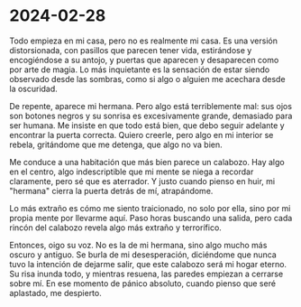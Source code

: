 # 2024-02-28

Todo empieza en mi casa, pero no es realmente mi casa. Es una versión distorsionada, con pasillos que parecen tener vida, estirándose y encogiéndose a su antojo, y puertas que aparecen y desaparecen como por arte de magia. Lo más inquietante es la sensación de estar siendo observado desde las sombras, como si algo o alguien me acechara desde la oscuridad.

De repente, aparece mi hermana. Pero algo está terriblemente mal: sus ojos son botones negros y su sonrisa es excesivamente grande, demasiado para ser humana. Me insiste en que todo está bien, que debo seguir adelante y encontrar la puerta correcta. Quiero creerle, pero algo en mi interior se rebela, gritándome que me detenga, que algo no va bien.

Me conduce a una habitación que más bien parece un calabozo. Hay algo en el centro, algo indescriptible que mi mente se niega a recordar claramente, pero sé que es aterrador. Y justo cuando pienso en huir, mi "hermana" cierra la puerta detrás de mí, atrapándome.

Lo más extraño es cómo me siento traicionado, no solo por ella, sino por mi propia mente por llevarme aquí. Paso horas buscando una salida, pero cada rincón del calabozo revela algo más extraño y terrorífico.

Entonces, oigo su voz. No es la de mi hermana, sino algo mucho más oscuro y antiguo. Se burla de mi desesperación, diciéndome que nunca tuvo la intención de dejarme salir, que este calabozo será mi hogar eterno. Su risa inunda todo, y mientras resuena, las paredes empiezan a cerrarse sobre mí. En ese momento de pánico absoluto, cuando pienso que seré aplastado, me despierto.
